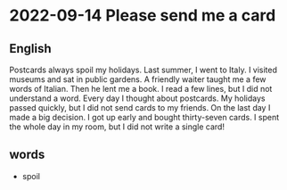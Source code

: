 # 2022-09-14 Please send me a card


## English
Postcards always spoil my holidays. Last summer, I went to Italy. I
visited museums and sat in public gardens. A friendly waiter taught
me a few words of Italian. Then he lent me a book. I read a few
lines, but I did not understand a word. Every day I thought about
postcards. My holidays passed quickly, but I did not send cards to
my friends. On the last day I made a big decision. I got up early and
bought thirty-seven cards. I spent the whole day in my room, but I 
did not write a single card!


## words
* spoil
